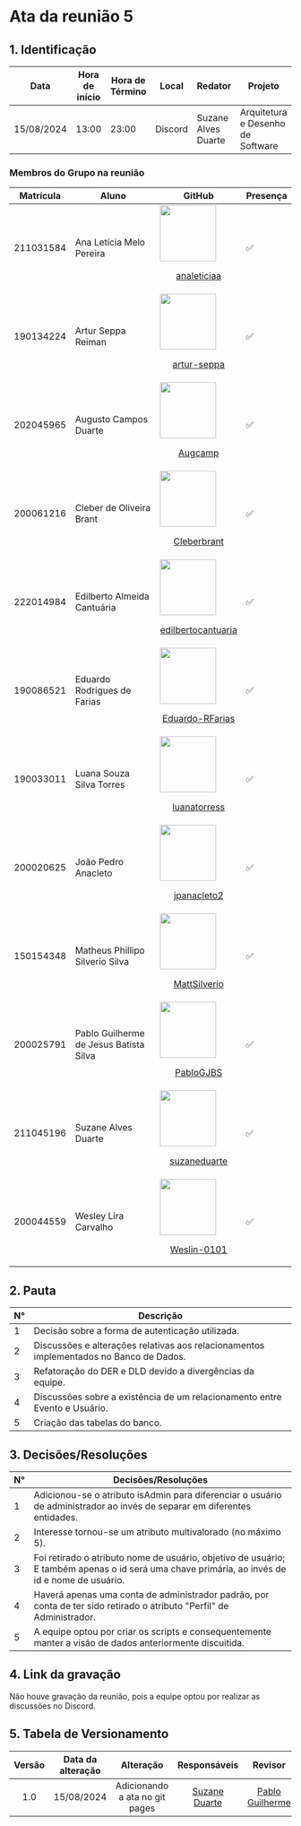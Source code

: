 # **Ata da reunião 5**

## **1. Identificação**

| Data       | Hora de início | Hora de Término | Local   | Redator                     | Projeto               |
| ---------- | -------------- | --------------- | ------- | --------------------------- | --------------------- |
| 15/08/2024 | 13:00          | 23:00           | Discord | Suzane Alves Duarte | Arquitetura e Desenho de Software |


### Membros do Grupo na reunião
| Matrícula | Aluno                                  | GitHub                                                                                                                                                                                                        | Presença |
| --------- | -------------------------------------- | ------------------------------------------------------------------------------------------------------------------------------------------------------------------------------------------------------------- | -------- |
| 211031584 | Ana Letícia Melo Pereira               | [<img src="https://github.com/analeticiaa.png" width="100px">](https://github.com/analeticiaa)<br/><p align="center"><a href="https://github.com/analeticiaa">analeticiaa</a></p>                             | ✅        |
| 190134224 | Artur Seppa Reiman                     | [<img src="https://github.com/artur-seppa.png" width="100px">](https://github.com/artur-seppa)<br/><p align="center"><a href="https://github.com/artur-seppa">artur-seppa</a></p>                             | ✅        |
| 202045965 | Augusto Campos Duarte                  | [<img src="https://github.com/Augcamp.png" width="100px">](https://github.com/Augcamp)<br/><p align="center"><a href="https://github.com/Augcamp">Augcamp</a></p>                                             | ✅        |
| 200061216 | Cleber de Oliveira Brant               | [<img src="https://github.com/Cleberbrant.png" width="100px">](https://github.com/Cleberbrant)<br/><p align="center"><a href="https://github.com/Cleberbrant">Cleberbrant</a></p>                             | ✅        |
| 222014984 | Edilberto Almeida Cantuária            | [<img src="https://github.com/edilbertocantuaria.png" width="100px">](https://github.com/edilbertocantuaria)<br/><p align="center"><a href="https://github.com/edilbertocantuaria">edilbertocantuaria</a></p> | ✅        |
| 190086521 | Eduardo Rodrigues de Farias            | [<img src="https://github.com/Eduardo-RFarias.png" width="100px">](https://github.com/Eduardo-RFarias)<br/><p align="center"><a href="https://github.com/Eduardo-RFarias">Eduardo-RFarias</a></p>             | ✅        |
| 190033011 | Luana Souza Silva Torres               | [<img src="https://github.com/luanatorress.png" width="100px">](https://github.com/luanatorress)<br/><p align="center"><a href="https://github.com/luanatorress">luanatorress</a></p>                         | ✅        |
| 200020625 | João Pedro Anacleto                    | [<img src="https://github.com/jpanacleto2.png" width="100px">](https://github.com/jpanacleto2)<br/><p align="center"><a href="https://github.com/jpanacleto2">jpanacleto2</a></p>                             | ✅        |
| 150154348 | Matheus Phillipo Silverio Silva        | [<img src="https://github.com/MattSilverio.png" width="100px">](https://github.com/MattSilverio)<br/><p align="center"><a href="https://github.com/MattSilverio">MattSilverio</a></p>                         | ✅        |
| 200025791 | Pablo Guilherme de Jesus Batista Silva | [<img src="https://github.com/PabloGJBS.png" width="100px">](https://github.com/PabloGJBS)<br/><p align="center"><a href="https://github.com/PabloGJBS">PabloGJBS</a></p>                                     | ✅        |
| 211045196 | Suzane Alves Duarte                    | [<img src="https://github.com/suzaneduarte.png" width="100px">](https://github.com/suzaneduarte)<br/><p align="center"><a href="https://github.com/suzaneduarte">suzaneduarte</a></p>                         | ✅        |
| 200044559 | Wesley Lira Carvalho                   | [<img src="https://github.com/Weslin-0101.png" width="100px">](https://github.com/Weslin-0101)<br/><p align="center"><a href="https://github.com/Weslin-0101">Weslin-0101</a></p>                             | ✅        |

## **2. Pauta**

| N°  | Descrição                                               |
| --- | ------------------------------------------------------- |
| 1   | Decisão sobre a forma de autenticação utilizada.                  |
| 2   | Discussões e alterações relativas aos relacionamentos implementados no Banco de Dados.|
| 3   | Refatoração do DER e DLD devido a divergências da equipe. |
| 4   | Discussões sobre a existência de um relacionamento entre Evento e Usuário. |
| 5   | Criação das tabelas do banco. |

## **3. Decisões/Resoluções**

| N°  | Decisões/Resoluções                                                                                                |
| --- | ------------------------------------------------------------------------------------------------------------------ |
| 1   | Adicionou-se o atributo isAdmin para diferenciar o usuário de administrador ao invés de separar em diferentes entidades. |
| 2   | Interesse tornou-se um atributo multivalorado (no máximo 5).  |
| 3   | Foi retirado o atributo nome de usuário, objetivo de usuário; E também apenas o id será uma chave primária, ao invés de id e nome de usuário. |
| 4   | Haverá apenas uma conta de administrador padrão, por conta de ter sido retirado o atributo "Perfil" de Administrador.|
| 5   | A equipe optou por criar os scripts e consequentemente manter a visão de dados anteriormente discuitida.|


## **4. Link da gravação**

Não houve gravação da reunião, pois a equipe optou por realizar as discussões no Discord. 

## **5. Tabela de Versionamento**


| Versão |    Data da alteração  |           Alteração            |                           Responsáveis                            | Revisor | Data da revisão |
| :----: | :--------: | :----------------------------: | :---------------------------------------------------------------: | :-----: | :------:|
|  1.0   | 15/08/2024 | Adicionando a ata no git pages |[Suzane Duarte](https://github.com/suzaneduarte) | [Pablo Guilherme](https://github.com/PabloGJBS)   |15/08/2024|